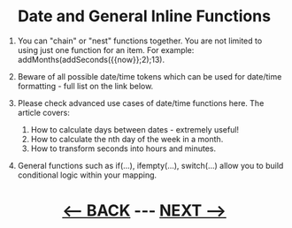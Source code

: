 
<div align="center">

# Date and General Inline Functions
</div>

1. You can "chain" or "nest" functions together. You are not limited to using just one function for an item. For example: addMonths(addSeconds({{now}};2);13).
2. Beware of all possible date/time tokens which can be used for date/time formatting - full list on the link below.
3. Please check advanced use cases of date/time functions here. The article covers:
   1. How to calculate days between dates - extremely useful!
   2. How to calculate the nth day of the week in a month.
   3. How to transform seconds into hours and minutes.
      
4. General functions such as if(...), ifempty(...), switch(...) allow you to build conditional logic within your mapping. 



<div align="center">

# [<-- BACK](math_and_string_functions.md) --- [NEXT -->](date_and_general_inline_functions.md)
</div>
